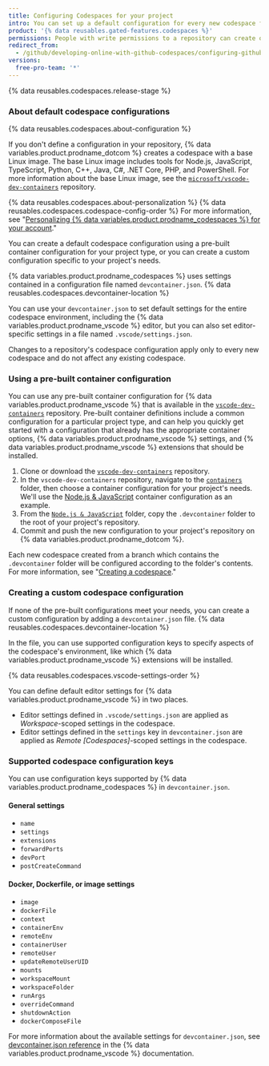 ```yaml
---
title: Configuring Codespaces for your project
intro: You can set up a default configuration for every new codespace for your repository to ensure that contributors have all the tools and settings they need in their online development environment.
product: '{% data reusables.gated-features.codespaces %}'
permissions: People with write permissions to a repository can create or edit the default codespace configuration.
redirect_from:
  - /github/developing-online-with-github-codespaces/configuring-github-codespaces-for-your-project
versions:
  free-pro-team: '*'
---
```


{% data reusables.codespaces.release-stage %}

### About default codespace configurations

{% data reusables.codespaces.about-configuration %}

If you don't define a configuration in your repository, {% data variables.product.prodname_dotcom %} creates a codespace with a base Linux image. The base Linux image includes tools for Node.js, JavaScript, TypeScript, Python, C++, Java, C#, .NET Core, PHP, and PowerShell. For more information about the base Linux image, see the [`microsoft/vscode-dev-containers`](https://github.com/microsoft/vscode-dev-containers/tree/master/containers/codespaces-linux) repository.

{% data reusables.codespaces.about-personalization %} {% data reusables.codespaces.codespace-config-order %} For more information, see "[Personalizing {% data variables.product.prodname_codespaces %} for your account](/github/developing-online-with-codespaces/personalizing-codespaces-for-your-account)."

You can create a default codespace configuration using a pre-built container configuration for your project type, or you can create a custom configuration specific to your project's needs.

{% data variables.product.prodname_codespaces %}  uses settings contained in a configuration file named `devcontainer.json`. {% data reusables.codespaces.devcontainer-location %}

You can use your `devcontainer.json` to set default settings for the entire codespace environment, including the {% data variables.product.prodname_vscode %} editor, but you can also set editor-specific settings in a file named `.vscode/settings.json`.

Changes to a repository's codespace configuration apply only to every new codespace and do not affect any existing codespace.

### Using a pre-built container configuration

You can use any pre-built container configuration for {% data variables.product.prodname_vscode %} that is available in the [`vscode-dev-containers`](https://github.com/microsoft/vscode-dev-containers) repository. Pre-built container definitions include a common configuration for a particular project type, and can help you quickly get started with a configuration that already has the appropriate container options, {% data variables.product.prodname_vscode %} settings, and {% data variables.product.prodname_vscode %} extensions that should be installed.

1. Clone or download the [`vscode-dev-containers`](https://github.com/microsoft/vscode-dev-containers) repository.
1. In the `vscode-dev-containers` repository, navigate to the [`containers`](https://github.com/microsoft/vscode-dev-containers/tree/master/containers) folder, then choose a container configuration for your project's needs. We'll use the [Node.js & JavaScript](https://aka.ms/vscode-dev-containers/definitions/node) container configuration as an example.
1. From the [`Node.js & JavaScript`](https://aka.ms/vscode-dev-containers/definitions/node) folder, copy the `.devcontainer` folder to the root of your project's repository.
1. Commit and push the new configuration to your project's repository on {% data variables.product.prodname_dotcom %}.

Each new codespace created from a branch which contains the `.devcontainer` folder will be configured according to the folder's contents. For more information, see "[Creating a codespace](/github/developing-online-with-codespaces/creating-a-codespace)."

### Creating a custom codespace configuration

If none of the pre-built configurations meet your needs, you can create a custom configuration by adding a `devcontainer.json` file. {% data reusables.codespaces.devcontainer-location %}

In the file, you can use supported configuration keys to specify aspects of the codespace's environment, like which {% data variables.product.prodname_vscode %} extensions will be installed.

{% data reusables.codespaces.vscode-settings-order %}

You can define default editor settings for {% data variables.product.prodname_vscode %} in two places.

* Editor settings defined in `.vscode/settings.json` are applied as _Workspace_-scoped settings in the codespace.
* Editor settings defined in the `settings` key in `devcontainer.json` are applied as _Remote [Codespaces]_-scoped settings in the codespace.

### Supported codespace configuration keys

You can use configuration keys supported by {% data variables.product.prodname_codespaces %} in `devcontainer.json`.

#### General settings

- `name`
- `settings`
- `extensions`
- `forwardPorts`
- `devPort`
- `postCreateCommand`

#### Docker, Dockerfile, or image settings

- `image`
- `dockerFile`
- `context`
- `containerEnv`
- `remoteEnv`
- `containerUser`
- `remoteUser`
- `updateRemoteUserUID`
- `mounts`
- `workspaceMount`
- `workspaceFolder`
- `runArgs`
- `overrideCommand`
- `shutdownAction`
- `dockerComposeFile`

For more information about the available settings for `devcontainer.json`, see [devcontainer.json reference](https://aka.ms/vscode-remote/devcontainer.json) in the {% data variables.product.prodname_vscode %} documentation.
